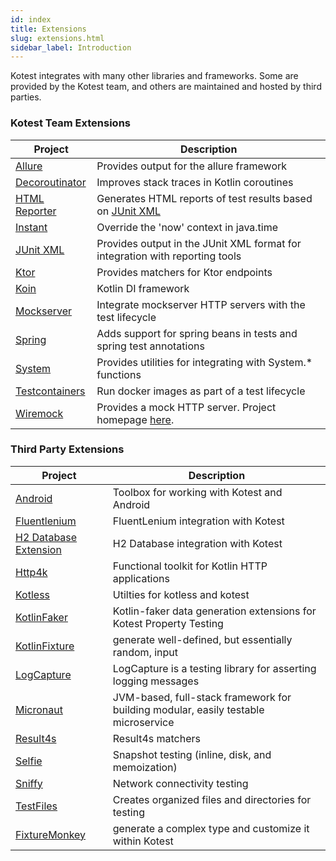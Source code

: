 ```yaml
---
id: index
title: Extensions
slug: extensions.html
sidebar_label: Introduction
---
```


Kotest integrates with many other libraries and frameworks. Some are provided by the Kotest team, and others are
maintained and hosted by third parties.

### Kotest Team Extensions

| Project                               | Description                                                                  |
|---------------------------------------|------------------------------------------------------------------------------|
| [Allure](allure.md)                   | Provides output for the allure framework                                     |
| [Decoroutinator](decoroutinator.md)   | Improves stack traces in Kotlin coroutines                                   |
| [HTML Reporter](html_reporter.md)     | Generates HTML reports of test results based on [JUnit XML](junit_xml.md)    |
| [Instant](instant.md)                 | Override the 'now' context in java.time                                      |
| [JUnit XML](junit_xml.md)             | Provides output in the JUnit XML format for integration with reporting tools |
| [Ktor](ktor.md)                       | Provides matchers for Ktor endpoints                                         |
| [Koin](koin.md)                       | Kotlin DI framework                                                          |
| [Mockserver](mockserver.md)           | Integrate mockserver HTTP servers with the test lifecycle                    |
| [Spring](spring.md)                   | Adds support for spring beans in tests and spring test annotations           |
| [System](system.md)                   | Provides utilities for integrating with System.* functions                   |
| [Testcontainers](test_containers.md)  | Run docker images as part of a test lifecycle                                |
| [Wiremock](wiremock.md)               | Provides a mock HTTP server. Project homepage [here](http://wiremock.org/).  |

### Third Party Extensions

| Project                                                                                          | Description                                                                        |
|--------------------------------------------------------------------------------------------------|------------------------------------------------------------------------------------|
| [Android](https://github.com/LeoColman/kotest-android)                                           | Toolbox for working with Kotest and Android                                        |
| [Fluentlenium](https://fluentlenium.io/docs/test-runners/#kotest)                                | FluentLenium integration with Kotest                                               |
| [H2 Database Extension](https://github.com/LeoColman/kotest-extensions-h2)                       | H2 Database integration with Kotest                                                |
| [Http4k](https://www.http4k.org/guide/reference/kotest/)                                         | Functional toolkit for Kotlin HTTP applications                                    |
| [Kotless](https://github.com/LeoColman/kotest-kotless)                                           | Utilties for kotless and kotest                                                    |
| [KotlinFaker](https://serpro69.github.io/kotlin-faker/extensions/kotest-property-extension/)     | Kotlin-faker data generation extensions for Kotest Property Testing                |
| [KotlinFixture](https://github.com/appmattus/kotlinfixture/blob/main/fixture-kotest/README.adoc) | generate well-defined, but essentially random, input                               |
| [LogCapture](https://github.com/jsalinaspolo/logcapture)                                         | LogCapture is a testing library for asserting logging messages                     |
| [Micronaut](https://github.com/micronaut-projects/micronaut-test)                                | JVM-based, full-stack framework for building modular, easily testable microservice |
| [Result4s](https://github.com/MrBergin/result4k-kotest-matchers)                                 | Result4s matchers                                                                  |
| [Selfie](https://www.github.com/diffplug/selfie)                                                 | Snapshot testing (inline, disk, and memoization)                                   |
| [Sniffy](https://www.sniffy.io/docs/latest/#_integration_with_kotest)                            | Network connectivity testing                                                       |
| [TestFiles](https://github.com/jGleitz/testfiles)                                                | Creates organized files and directories for testing                                |
| [FixtureMonkey](https://github.com/naver/fixture-monkey)                                         | generate a complex type and customize it within Kotest                             |
